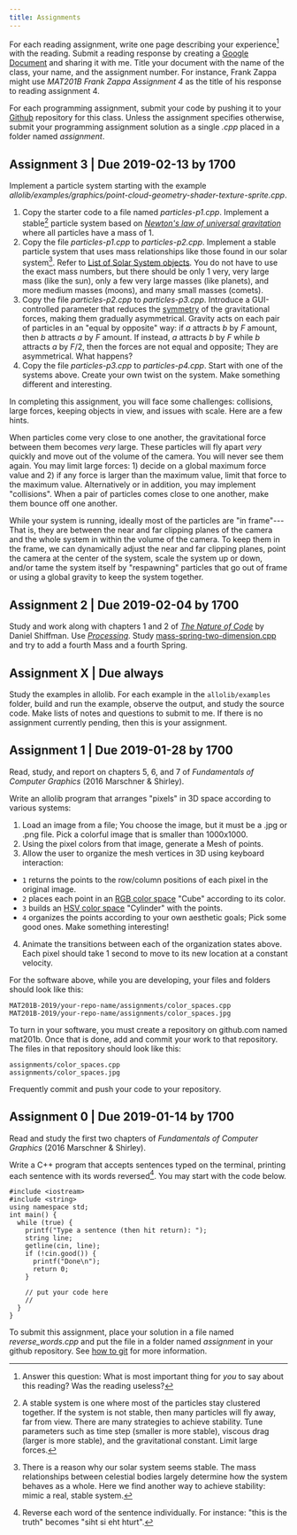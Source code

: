 ```yaml
---
title: Assignments
---
```


<section>

For each reading assignment, write one page describing your experience[^your_experience] with the reading. Submit a reading response by creating a [Google Document] and sharing it with me. Title your document with the name of the class, your name, and the assignment number. For instance, Frank Zappa might use _MAT201B Frank Zappa Assignment 4_ as the title of his response to reading assignment 4.

[^your_experience]: Answer this question: What is most important thing for _you_ to say about this reading? Was the reading useless?

For each programming assignment, submit your code by pushing it to your [Github] repository for this class. Unless the assignment specifies otherwise, submit your programming assignment solution as a single _.cpp_ placed in a folder named _assignment_.

</section>

## Assignment 3 | Due 2019-02-13 by 1700

Implement a particle system starting with the example _allolib/examples/graphics/point-cloud-geometry-shader-texture-sprite.cpp_.

1. Copy the starter code to a file named _particles-p1.cpp_. Implement a stable[^stability] particle system based on _[Newton's law of universal gravitation]_ where all particles have a mass of 1.
2. Copy the file _particles-p1.cpp_ to _particles-p2.cpp_. Implement a stable particle system that uses mass relationships like those found in our solar system[^behaviour]. Refer to [List of Solar System objects]. You do not have to use the exact mass numbers, but there should be only 1 very, very large mass (like the sun), only a few very large masses (like planets), and more medium masses (moons), and many small masses (comets).
3. Copy the file _particles-p2.cpp_ to _particles-p3.cpp_. Introduce a GUI-controlled parameter that reduces the [symmetry] of the gravitational forces, making them gradually asymmetrical. Gravity acts on each pair of particles in an "equal by opposite" way: if $a$ attracts $b$ by $F$ amount, then $b$ attracts $a$ by $F$ amount. If instead, $a$ attracts $b$ by $F$ while $b$ attracts $a$ by $F/2$, then the forces are not equal and opposite; They are asymmetrical. What happens?
4. Copy the file _particles-p3.cpp_ to _particles-p4.cpp_. Start with one of the systems above. Create your own twist on the system. Make something different and interesting.

[^stability]: A stable system is one where most of the particles stay clustered together. If the system is not stable, then many particles will fly away, far from view. There are many strategies to achieve stability. Tune parameters such as time step (smaller is more stable), viscous drag (larger is more stable), and the gravitational constant. Limit large forces.

[^behaviour]: There is a reason why our solar system seems stable. The mass relationships between celestial bodies largely determine how the system behaves as a whole. Here we find another way to achieve stability: mimic a real, stable system.

[Newton's law of universal gravitation]: https://en.wikipedia.org/wiki/Newton%27s_law_of_universal_gravitation
[List of Solar System objects]: https://en.wikipedia.org/wiki/List_of_Solar_System_objects_by_size
[symmetry]: https://en.wikipedia.org/wiki/Symmetry

In completing this assignment, you will face some challenges: collisions, large forces, keeping objects in view, and issues with scale. Here are a few hints.

When particles come very close to one another, the gravitational force between them becomes *very* large. These particles will fly apart *very* quickly and move out of the volume of the camera. You will never see them again. You may limit large forces: 1) decide on a global maximum force value and 2) if any force is larger than the maximum value, limit that force to the maximum value. Alternatively or in addition, you may implement "collisions". When a pair of particles comes close to one another, make them bounce off one another.

While your system is running, ideally most of the particles are "in frame"---That is, they are between the near and far clipping planes of the camera and the whole system in within the volume of the camera. To keep them in the frame, we can dynamically adjust the near and far clipping planes, point the camera at the center of the system, scale the system up or down, and/or tame the system itself by "respawning" particles that go out of frame or using a global gravity to keep the system together.


## Assignment 2 | Due 2019-02-04 by 1700

Study and work along with chapters 1 and 2 of [_The Nature of Code_] by Daniel Shiffman. Use [_Processing_]. Study [mass-spring-two-dimension.cpp] and try to add a fourth Mass and a fourth Spring.

[_The Nature of Code_]: https://natureofcode.com
[_Processing_]: https://processing.org
[mass-spring-two-dimension.cpp]: https://github.com/kybr/MAT201B-2019/blob/master/example/mass-spring-two-dimension.cpp

## Assignment X | Due always

Study the examples in allolib. For each example in the `allolib/examples` folder, build and run the example, observe the output, and study the source code. Make lists of notes and questions to submit to me. If there is no assignment currently pending, then this is your assignment.

## Assignment 1 | Due 2019-01-28 by 1700

Read, study, and report on chapters 5, 6, and 7 of _Fundamentals of Computer Graphics_ (2016 Marschner & Shirley).

Write an allolib program that arranges "pixels" in 3D space according to various systems:

1. Load an image from a file; You choose the image, but it must be a .jpg or .png file. Pick a colorful image that is smaller than 1000x1000.
2. Using the pixel colors from that image, generate a Mesh of points.
3. Allow the user to organize the mesh vertices in 3D using keyboard interaction:
  - `1` returns the points to the row/column positions of each pixel in the original image.
  - `2` places each point in an [RGB color space](https://en.wikipedia.org/wiki/RGB_color_space) "Cube" according to its color.
  - `3` builds an [HSV color space](https://en.wikipedia.org/wiki/HSL_and_HSV) "Cylinder" with the points.
  - `4` organizes the points according to your own aesthetic goals; Pick some good ones. Make something interesting!
4. Animate the transitions between each of the organization states above. Each pixel should take 1 second to move to its new location at a constant velocity.

For the software above, while you are developing, your files and folders should look like this:

    MAT201B-2019/your-repo-name/assignments/color_spaces.cpp
    MAT201B-2019/your-repo-name/assignments/color_spaces.jpg

To turn in your software, you must create a repository on github.com named mat201b. Once that is done, add and commit your work to that repository. The files in that repository should look like this:

    assignments/color_spaces.cpp
    assignments/color_spaces.jpg

Frequently commit and push your code to your repository.


## Assignment 0 | Due 2019-01-14 by 1700

Read and study the first two chapters of _Fundamentals of Computer Graphics_ (2016 Marschner & Shirley).

Write a C++ program that accepts sentences typed on the terminal, printing each sentence with its words reversed[^words_reversed]. You may start with the code below.

[^words_reversed]: Reverse each word of the sentence individually. For instance: "this is the truth" becomes "siht si eht hturt".

``` {#lst:starter_code .cpp}
#include <iostream>
#include <string>
using namespace std;
int main() {
  while (true) {
    printf("Type a sentence (then hit return): ");
    string line;
    getline(cin, line);
    if (!cin.good()) {
      printf("Done\n");
      return 0;
    }

    // put your code here
    //
  }
}
```

To submit this assignment, place your solution in a file named _reverse_words.cpp_ and put the file in a folder named _assignment_ in your github repository. See [how to git] for more information.

[Google Document]: https://drive.google.com
[Github]: https://github.com
[how to git]: how-to-git.html
